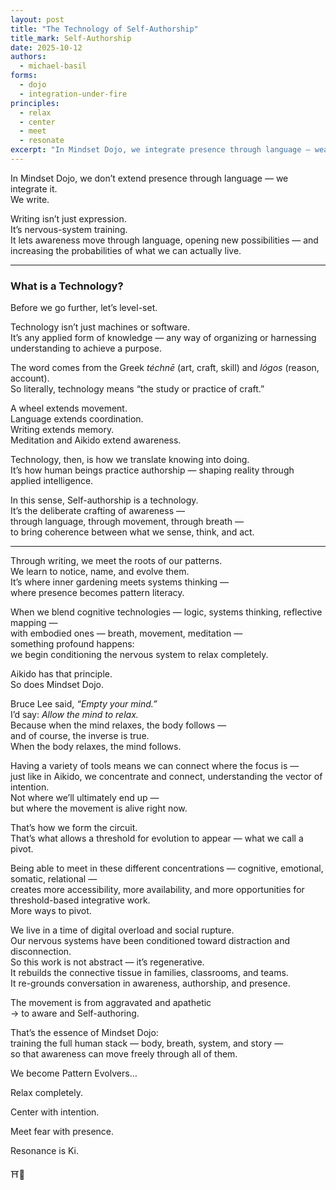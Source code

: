 ```yaml
---
layout: post
title: "The Technology of Self-Authorship"
title_mark: Self-Authorship
date: 2025-10-12
authors: 
  - michael-basil
forms:
  - dojo
  - integration-under-fire
principles:
  - relax
  - center
  - meet
  - resonate
excerpt: "In Mindset Dojo, we integrate presence through language — weaving body, breath, system, and story into a living practice of awareness and authorship."
---
```


In Mindset Dojo, we don’t extend presence through language — we integrate it.  
We write.  

Writing isn’t just expression.  
It’s nervous-system training.  
It lets awareness move through language, opening new possibilities — and increasing the probabilities of what we can actually live.  

---

### What is a Technology?

Before we go further, let’s level-set.  

Technology isn’t just machines or software.  
It’s any applied form of knowledge — any way of organizing or harnessing understanding to achieve a purpose.  

The word comes from the Greek *téchnē* (art, craft, skill) and *lógos* (reason, account).  
So literally, technology means “the study or practice of craft.”  

A wheel extends movement.  
Language extends coordination.  
Writing extends memory.  
Meditation and Aikido extend awareness.  

Technology, then, is how we translate knowing into doing.  
It’s how human beings practice authorship — shaping reality through applied intelligence.  

In this sense, Self-authorship is a technology.  
It’s the deliberate crafting of awareness —  
through language, through movement, through breath —  
to bring coherence between what we sense, think, and act.

---

Through writing, we meet the roots of our patterns.  
We learn to notice, name, and evolve them.  
It’s where inner gardening meets systems thinking —  
where presence becomes pattern literacy.  

When we blend cognitive technologies — logic, systems thinking, reflective mapping —  
with embodied ones — breath, movement, meditation —  
something profound happens:  
we begin conditioning the nervous system to relax completely.  

Aikido has that principle.  
So does Mindset Dojo.  

Bruce Lee said, *“Empty your mind.”*  
I’d say: *Allow the mind to relax.*  
Because when the mind relaxes, the body follows —  
and of course, the inverse is true.  
When the body relaxes, the mind follows.  

Having a variety of tools means we can connect where the focus is —  
just like in Aikido, we concentrate and connect, understanding the vector of intention.  
Not where we’ll ultimately end up —  
but where the movement is alive right now.  

That’s how we form the circuit.  
That’s what allows a threshold for evolution to appear — what we call a pivot.  

Being able to meet in these different concentrations — cognitive, emotional, somatic, relational —  
creates more accessibility, more availability, and more opportunities for threshold-based integrative work.  
More ways to pivot.  

We live in a time of digital overload and social rupture.  
Our nervous systems have been conditioned toward distraction and disconnection.  
So this work is not abstract — it’s regenerative.  
It rebuilds the connective tissue in families, classrooms, and teams.  
It re-grounds conversation in awareness, authorship, and presence.  

The movement is from aggravated and apathetic  
→ to aware and Self-authoring.

That’s the essence of Mindset Dojo:  
training the full human stack — body, breath, system, and story —  
so that awareness can move freely through all of them.  

We become Pattern Evolvers…  

Relax completely.  

Center with intention.  

Meet fear with presence.  

Resonance is Ki.  

⛩️🌿
